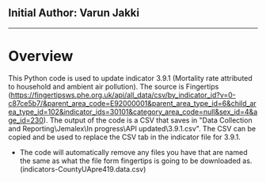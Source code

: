 ## Initial Author: Varun Jakki


--------------------
# Overview

This Python code is used to update indicator 3.9.1 (Mortality rate attributed to household and ambient air pollution). The source is Fingertips (https://fingertipsws.phe.org.uk/api/all_data/csv/by_indicator_id?v=0-c87ce5b7/&parent_area_code=E92000001&parent_area_type_id=6&child_area_type_id=102&indicator_ids=30101&category_area_code=null&sex_id=4&age_id=230).
The output of the code is a CSV that saves in "Data Collection and Reporting\\Jemalex\\In progress\\API updated\\3.9.1.csv". The CSV can be copied and be used to replace the CSV tab in the indicator file for 3.9.1. 

- The code will automatically remove any files you have that are named the same as what the file form fingertips is going to be downloaded as. (indicators-CountyUApre419.data.csv)

